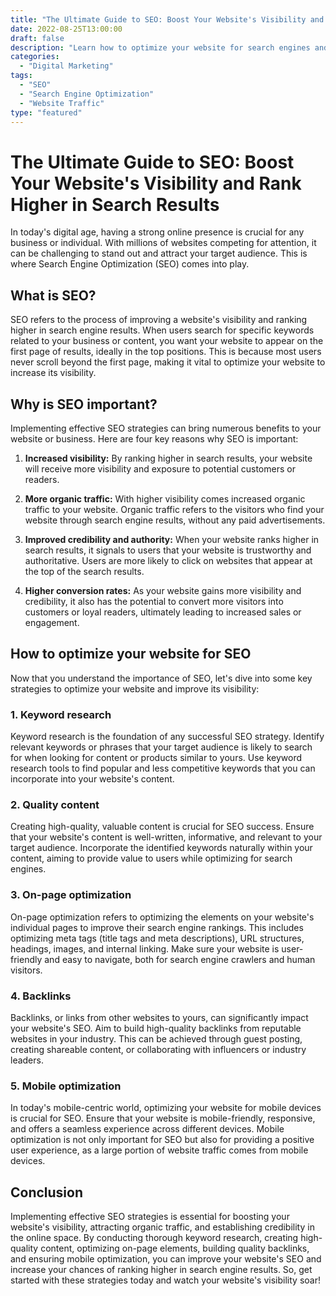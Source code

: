 ```yaml
--- 
title: "The Ultimate Guide to SEO: Boost Your Website's Visibility and Rank Higher in Search Results" 
date: 2022-08-25T13:00:00 
draft: false 
description: "Learn how to optimize your website for search engines and improve your online presence with effective SEO strategies." 
categories: 
  - "Digital Marketing" 
tags: 
  - "SEO" 
  - "Search Engine Optimization" 
  - "Website Traffic" 
type: "featured" 
--- 
```


# The Ultimate Guide to SEO: Boost Your Website's Visibility and Rank Higher in Search Results

In today's digital age, having a strong online presence is crucial for any business or individual. With millions of websites competing for attention, it can be challenging to stand out and attract your target audience. This is where Search Engine Optimization (SEO) comes into play.

## What is SEO?

SEO refers to the process of improving a website's visibility and ranking higher in search engine results. When users search for specific keywords related to your business or content, you want your website to appear on the first page of results, ideally in the top positions. This is because most users never scroll beyond the first page, making it vital to optimize your website to increase its visibility.

## Why is SEO important?

Implementing effective SEO strategies can bring numerous benefits to your website or business. Here are four key reasons why SEO is important:

1. **Increased visibility:** By ranking higher in search results, your website will receive more visibility and exposure to potential customers or readers.
   
2. **More organic traffic:** With higher visibility comes increased organic traffic to your website. Organic traffic refers to the visitors who find your website through search engine results, without any paid advertisements.
   
3. **Improved credibility and authority:** When your website ranks higher in search results, it signals to users that your website is trustworthy and authoritative. Users are more likely to click on websites that appear at the top of the search results.
   
4. **Higher conversion rates:** As your website gains more visibility and credibility, it also has the potential to convert more visitors into customers or loyal readers, ultimately leading to increased sales or engagement.

## How to optimize your website for SEO

Now that you understand the importance of SEO, let's dive into some key strategies to optimize your website and improve its visibility:

### 1. Keyword research

Keyword research is the foundation of any successful SEO strategy. Identify relevant keywords or phrases that your target audience is likely to search for when looking for content or products similar to yours. Use keyword research tools to find popular and less competitive keywords that you can incorporate into your website's content.

### 2. Quality content

Creating high-quality, valuable content is crucial for SEO success. Ensure that your website's content is well-written, informative, and relevant to your target audience. Incorporate the identified keywords naturally within your content, aiming to provide value to users while optimizing for search engines.

### 3. On-page optimization

On-page optimization refers to optimizing the elements on your website's individual pages to improve their search engine rankings. This includes optimizing meta tags (title tags and meta descriptions), URL structures, headings, images, and internal linking. Make sure your website is user-friendly and easy to navigate, both for search engine crawlers and human visitors.

### 4. Backlinks

Backlinks, or links from other websites to yours, can significantly impact your website's SEO. Aim to build high-quality backlinks from reputable websites in your industry. This can be achieved through guest posting, creating shareable content, or collaborating with influencers or industry leaders.

### 5. Mobile optimization

In today's mobile-centric world, optimizing your website for mobile devices is crucial for SEO. Ensure that your website is mobile-friendly, responsive, and offers a seamless experience across different devices. Mobile optimization is not only important for SEO but also for providing a positive user experience, as a large portion of website traffic comes from mobile devices.

## Conclusion

Implementing effective SEO strategies is essential for boosting your website's visibility, attracting organic traffic, and establishing credibility in the online space. By conducting thorough keyword research, creating high-quality content, optimizing on-page elements, building quality backlinks, and ensuring mobile optimization, you can improve your website's SEO and increase your chances of ranking higher in search engine results. So, get started with these strategies today and watch your website's visibility soar!
